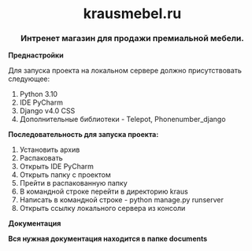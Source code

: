 <h1 align="center">krausmebel.ru</h1>
<h3 align="center">Интренет магазин для продажи премиальной мебели.</h3>

<p><strong>Преднастройки</strong></p>
<a>Для запуска проекта на локальном сервере должно присутствовать следующее:</a>
<ol>
 <li>Python 3.10</li>
 <li>IDE PyCharm</li>
 <li>Django v4.0 CSS</li>
 <li>Дополнительные библиотеки - Telepot, Phonenumber_django</li>
</ol>

<a><strong>Последовательность для запуска проекта:</strong></p>
<ol>
 <li>Установить архив</li>
 <li>Распаковать</li>
 <li>Открыть IDE PyCharm</li>
 <li>Открыть папку с проектом</li>
 <li>Прейти в распакованную папку</li>
 <li>В командной строке перейти в директорию kraus</li>
 <li>Написать в командной строке - python manage.py runserver</li>
 <li>Открыть ссылку локального сервера из консоли</li>
</ol>

<p><strong>Документация</strong></p>
<a><strong>Вся нужная документация находится в папке documents</strong></p>
